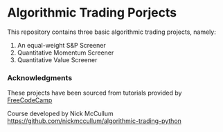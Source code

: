 # Algorithmic Trading Porjects
This repository contains three basic algorithmic trading projects, namely:
1. An equal-weight S&P Screener
2. Quantitative Momentum Screener
3. Quantitative Value Screener


### Acknowledgments
These projects have been sourced from tutorials provided by [FreeCodeCamp](https://www.freecodecamp.org/)

Course developed by Nick McCullum https://github.com/nickmccullum/algorithmic-trading-python
